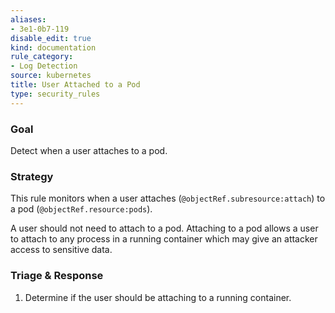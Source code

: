 ```yaml
---
aliases:
- 3e1-0b7-119
disable_edit: true
kind: documentation
rule_category:
- Log Detection
source: kubernetes
title: User Attached to a Pod
type: security_rules
---
```


### Goal
Detect when a user attaches to a pod.

### Strategy
This rule monitors when a user attaches (`@objectRef.subresource:attach`) to a pod (`@objectRef.resource:pods`).

A user should not need to attach to a pod. Attaching to a pod allows a user to attach to any process in a running container which may give an attacker access to sensitive data.

### Triage & Response
1. Determine if the user should be attaching to a running container.
